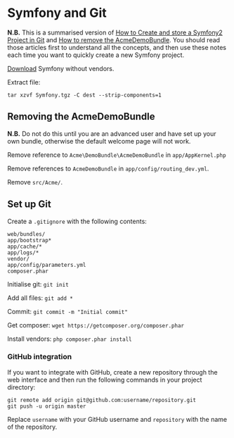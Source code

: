 # Symfony and Git

**N.B.** This is a summarised version of [How to Create and store a Symfony2 Project in Git](http://symfony.com/doc/current/cookbook/workflow/new_project_git.html) and [How to remove the AcmeDemoBundle](http://symfony.com/doc/current/cookbook/bundles/remove.html). You should read those articles first to understand all the concepts, and then use these notes each time you want to quickly create a new Symfony project.

[Download](http://symfony.com/download) Symfony without vendors.

Extract file:

```
tar xzvf Symfony.tgz -C dest --strip-components=1
```

## Removing the AcmeDemoBundle

**N.B.** Do not do this until you are an advanced user and have set up your own bundle, otherwise the default welcome page will not work.

Remove reference to `Acme\DemoBundle\AcmeDemoBundle` in `app/AppKernel.php`

Remove references to `AcmeDemoBundle` in `app/config/routing_dev.yml`.

Remove `src/Acme/`.

## Set up Git

Create a `.gitignore` with the following contents:

```
web/bundles/
app/bootstrap*
app/cache/*
app/logs/*
vendor/
app/config/parameters.yml
composer.phar
```

Initialise git: `git init`

Add all files: `git add *`

Commit: `git commit -m "Initial commit"`

Get composer: `wget https://getcomposer.org/composer.phar`

Install vendors: `php composer.phar install`

### GitHub integration

If you want to integrate with GitHub, create a new repository through the web interface and then run the following commands in your project directory:

```
git remote add origin git@github.com:username/repository.git
git push -u origin master
```

Replace `username` with your GitHub username and `repository` with the name of the repository.


